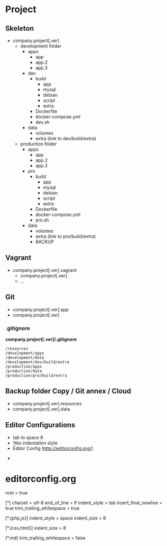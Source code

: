 # Project

## Skeleton

* company.project[.ver]
  * development folder
    * apps
      * app
      * app.2
      * app.3
    * dev
      * build
        * app
        * mysql
        * debian
        * script
        * extra
      * Dockerfile
      * docker-compose.yml
      * dev.sh
    * data
      * volumes
      * extra (link to dev/build/extra)
  * production folder
    * apps
      * app
      * app.2
      * app.3
    * pro
      * build
        * app
        * mysql
        * debian
        * script
        * extra
      * Dockerfile
      * docker-compose.yml
      * pro.sh
    * data
      * volumes
      * extra (link to pro/build/extra)
      * BACKUP

## Vagrant

* company.project[.ver].vagrant
  * company.project[.ver]
  * ...

## Git

* company.project[.ver].app
* company.project[.ver]

### .gitignore

**company.project[.ver]/.gitignore**

```
/resources
/development/apps
/development/data
/development/dev/build/extra
/production/apps
/production/data
/production/pro/build/extra
```

## Backup folder Copy / Git annex / Cloud

* company.project[.ver].resources
* company.project[.ver].data

## Editor Configurations

* tab to space 8
* 1tbs indentation style
* Editor Config (http://editorconfig.org/)
* ```
# editorconfig.org
root = true

[*]
charset = utf-8
end_of_line = lf
indent_style = tab
insert_final_newline = true
trim_trailing_whitespace = true

[*.{php,js}]
indent_style = space
indent_size = 8


[*.{css,html}]
indent_size = 8

[*.md]
trim_trailing_whitespace = false
```
